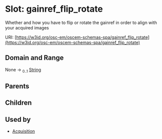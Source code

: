 
# Slot: gainref_flip_rotate

Whether and how you have to flip or rotate the gainref in order to align with your acquired images

URI: [https://w3id.org/osc-em/oscem-schemas-spa/gainref_flip_rotate](https://w3id.org/osc-em/oscem-schemas-spa/gainref_flip_rotate)


## Domain and Range

None &#8594;  <sub>0..1</sub> [String](types/String.md)

## Parents


## Children


## Used by

 * [Acquisition](Acquisition.md)
